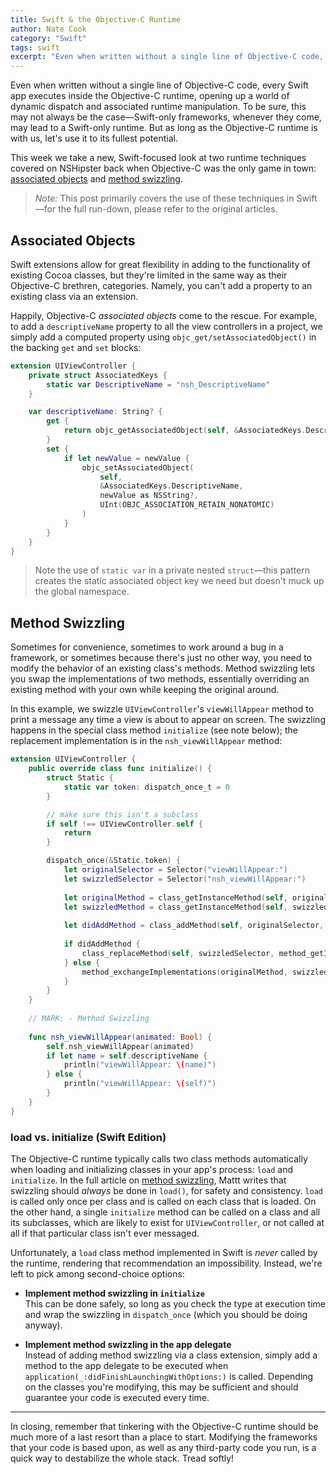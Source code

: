 ```yaml
---
title: Swift & the Objective-C Runtime
author: Nate Cook
category: "Swift"
tags: swift
excerpt: "Even when written without a single line of Objective-C code, every Swift app executes inside the Objective-C runtime, opening up a world of dynamic dispatch and associated runtime manipulation. To be sure, this may not always be the case—Swift-only frameworks, whenever they come, may lead to a Swift-only runtime. But as long as the Objective-C runtime is with us, let's use it to its fullest potential."
---
```


Even when written without a single line of Objective-C code, every Swift app executes inside the Objective-C runtime, opening up a world of dynamic dispatch and associated runtime manipulation. To be sure, this may not always be the case—Swift-only frameworks, whenever they come, may lead to a Swift-only runtime. But as long as the Objective-C runtime is with us, let's use it to its fullest potential.

This week we take a new, Swift-focused look at two runtime techniques covered on NSHipster back when Objective-C was the only game in town: [associated objects](/associated-objects/) and [method swizzling](/method-swizzling/).

> *Note:* This post primarily covers the use of these techniques in Swift—for the full run-down, please refer to the original articles.


## Associated Objects

Swift extensions allow for great flexibility in adding to the functionality of existing Cocoa classes, but they're limited in the same way as their Objective-C brethren, categories. Namely, you can't add a property to an existing class via an extension.

Happily, Objective-C *associated objects* come to the rescue. For example, to add a `descriptiveName` property to all the view controllers in a project, we simply add a computed property using `objc_get/setAssociatedObject()` in the backing `get` and `set` blocks:

````swift
extension UIViewController {
    private struct AssociatedKeys {
        static var DescriptiveName = "nsh_DescriptiveName"
    }

    var descriptiveName: String? {
        get {
            return objc_getAssociatedObject(self, &AssociatedKeys.DescriptiveName) as? String
        }
        set {
            if let newValue = newValue {
                objc_setAssociatedObject(
                    self,
                    &AssociatedKeys.DescriptiveName,
                    newValue as NSString?,
                    UInt(OBJC_ASSOCIATION_RETAIN_NONATOMIC)
                )
            }
        }
    }
}
````

> Note the use of `static var` in a private nested `struct`—this pattern creates the static associated object key we need but doesn't muck up the global namespace.


## Method Swizzling

Sometimes for convenience, sometimes to work around a bug in a framework, or sometimes because there's just no other way, you need to modify the behavior of an existing class's methods. Method swizzling lets you swap the implementations of two methods, essentially overriding an existing method with your own while keeping the original around.

In this example, we swizzle `UIViewController`'s `viewWillAppear` method to print a message any time a view is about to appear on screen. The swizzling happens in the special class method `initialize` (see note below); the replacement implementation is in the `nsh_viewWillAppear` method:

````swift
extension UIViewController {
    public override class func initialize() {
        struct Static {
            static var token: dispatch_once_t = 0
        }

        // make sure this isn't a subclass        
        if self !== UIViewController.self {
            return
        }

        dispatch_once(&Static.token) {
            let originalSelector = Selector("viewWillAppear:")
            let swizzledSelector = Selector("nsh_viewWillAppear:")
            
            let originalMethod = class_getInstanceMethod(self, originalSelector)
            let swizzledMethod = class_getInstanceMethod(self, swizzledSelector)
            
            let didAddMethod = class_addMethod(self, originalSelector, method_getImplementation(swizzledMethod), method_getTypeEncoding(swizzledMethod))
            
            if didAddMethod {
                class_replaceMethod(self, swizzledSelector, method_getImplementation(originalMethod), method_getTypeEncoding(originalMethod))
            } else {
                method_exchangeImplementations(originalMethod, swizzledMethod);
            }
        }
    }
    
    // MARK: - Method Swizzling
    
    func nsh_viewWillAppear(animated: Bool) {
        self.nsh_viewWillAppear(animated)
        if let name = self.descriptiveName {
            println("viewWillAppear: \(name)")
        } else {
            println("viewWillAppear: \(self)")
        }
    }
}
````


### load vs. initialize (Swift Edition)

The Objective-C runtime typically calls two class methods automatically when loading and initializing classes in your app's process: `load` and `initialize`. In the full article on [method swizzling](/method-swizzling/), Mattt writes that swizzling should *always* be done in `load()`, for safety and consistency. `load` is called only once per class and is called on each class that is loaded. On the other hand, a single `initialize` method can be called on a class and all its subclasses, which are likely to exist for `UIViewController`, or not called at all if that particular class isn't ever messaged.

Unfortunately, a `load` class method implemented in Swift is *never* called by the runtime, rendering that recommendation an impossibility. Instead, we're left to pick among second-choice options:

- **Implement method swizzling in `initialize`**   
This can be done safely, so long as you check the type at execution time and wrap the swizzling in `dispatch_once` (which you should be doing anyway).

- **Implement method swizzling in the app delegate**  
Instead of adding method swizzling via a class extension, simply add a method to the app delegate to be executed when `application(_:didFinishLaunchingWithOptions:)` is called. Depending on the classes you're modifying, this may be sufficient and should guarantee your code is executed every time.


* * *


In closing, remember that tinkering with the Objective-C runtime should be much more of a last resort than a place to start. Modifying the frameworks that your code is based upon, as well as any third-party code you run, is a quick way to destabilize the whole stack. Tread softly!



